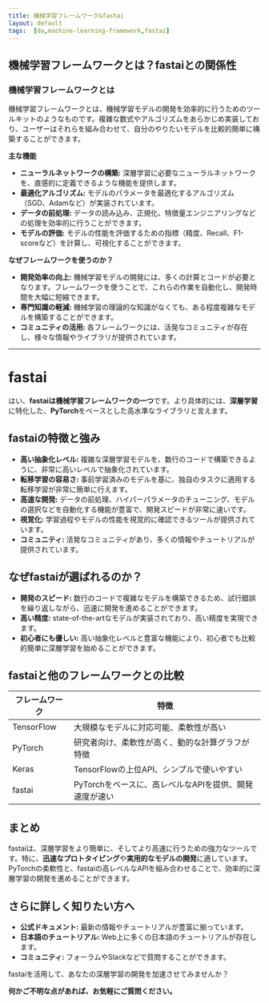 ```yaml
---
title: 機械学習フレームワーク&fastai
layout: default
tags:  [da,machine-learning-framework,fastai]
---
```


## 機械学習フレームワークとは？fastaiとの関係性

### 機械学習フレームワークとは

機械学習フレームワークとは、機械学習モデルの開発を効率的に行うためのツールキットのようなものです。複雑な数式やアルゴリズムをあらかじめ実装しており、ユーザーはそれらを組み合わせて、自分のやりたいモデルを比較的簡単に構築することができます。

**主な機能**

* **ニューラルネットワークの構築:** 深層学習に必要なニューラルネットワークを、直感的に定義できるような機能を提供します。
* **最適化アルゴリズム:** モデルのパラメータを最適化するアルゴリズム（SGD、Adamなど）が実装されています。
* **データの前処理:** データの読み込み、正規化、特徴量エンジニアリングなどの処理を効率的に行うことができます。
* **モデルの評価:** モデルの性能を評価するための指標（精度、Recall、F1-scoreなど）を計算し、可視化することができます。

**なぜフレームワークを使うのか？**

* **開発効率の向上:** 機械学習モデルの開発には、多くの計算とコードが必要となります。フレームワークを使うことで、これらの作業を自動化し、開発時間を大幅に短縮できます。
* **専門知識の軽減:** 機械学習の理論的な知識がなくても、ある程度複雑なモデルを構築することができます。
* **コミュニティの活用:** 各フレームワークには、活発なコミュニティが存在し、様々な情報やライブラリが提供されています。
  
---
# fastai

はい、**fastaiは機械学習フレームワークの一つ**です。より具体的には、**深層学習**に特化した、**PyTorch**をベースとした高水準なライブラリと言えます。

## fastaiの特徴と強み

* **高い抽象化レベル:** 複雑な深層学習モデルを、数行のコードで構築できるように、非常に高いレベルで抽象化されています。
* **転移学習の容易さ:** 事前学習済みのモデルを基に、独自のタスクに適用する転移学習が非常に簡単に行えます。
* **高速な開発:** データの前処理、ハイパーパラメータのチューニング、モデルの選択などを自動化する機能が豊富で、開発スピードが非常に速いです。
* **視覚化:** 学習過程やモデルの性能を視覚的に確認できるツールが提供されています。
* **コミュニティ:** 活発なコミュニティがあり、多くの情報やチュートリアルが提供されています。

## なぜfastaiが選ばれるのか？

* **開発のスピード:** 数行のコードで複雑なモデルを構築できるため、試行錯誤を繰り返しながら、迅速に開発を進めることができます。
* **高い精度:** state-of-the-artなモデルが実装されており、高い精度を実現できます。
* **初心者にも優しい:** 高い抽象化レベルと豊富な機能により、初心者でも比較的簡単に深層学習を始めることができます。

## fastaiと他のフレームワークとの比較

| フレームワーク | 特徴 |
|---|---|
| TensorFlow | 大規模なモデルに対応可能、柔軟性が高い |
| PyTorch | 研究者向け、柔軟性が高く、動的な計算グラフが特徴 |
| Keras | TensorFlowの上位API、シンプルで使いやすい |
| fastai | PyTorchをベースに、高レベルなAPIを提供、開発速度が速い |

## まとめ

fastaiは、深層学習をより簡単に、そしてより高速に行うための強力なツールです。特に、**迅速なプロトタイピング**や**実用的なモデルの開発**に適しています。PyTorchの柔軟性と、fastaiの高レベルなAPIを組み合わせることで、効率的に深層学習の開発を進めることができます。

## さらに詳しく知りたい方へ

* **公式ドキュメント:** 最新の情報やチュートリアルが豊富に揃っています。
* **日本語のチュートリアル:** Web上に多くの日本語のチュートリアルが存在します。
* **コミュニティ:** フォーラムやSlackなどで質問することができます。

fastaiを活用して、あなたの深層学習の開発を加速させてみませんか？ 

**何かご不明な点があれば、お気軽にご質問ください。**
